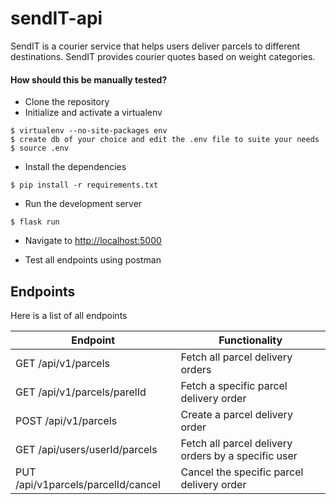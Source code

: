 # sendIT-api
SendIT is a courier service that helps users deliver parcels to different destinations. SendIT provides courier quotes based on weight categories.


#### How should this be manually tested?
- Clone the repository
- Initialize and activate a virtualenv
 ```
 $ virtualenv --no-site-packages env
 $ create db of your choice and edit the .env file to suite your needs
 $ source .env
 ```
- Install the dependencies
 ```
 $ pip install -r requirements.txt
 ```

- Run the development server
```
$ flask run
```
- Navigate to [http://localhost:5000](http://localhost:5000)

- Test all endpoints using postman


## Endpoints

Here is a list of all endpoints

| Endpoint                       | Functionality                 |
| ------------------------------ | ----------------------------- |
| GET   /api/v1/parcels           | Fetch all parcel delivery orders |
| GET   /api/v1/parcels/parelId | Fetch a specific parcel delivery order |
| POST   /api/v1/parcels          | Create a parcel delivery order |
| GET  /api/users/userId/parcels | Fetch all parcel delivery orders by a specific user|
| PUT   /api/v1parcels/parcelId/cancel  | Cancel the specific parcel delivery order  |

